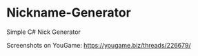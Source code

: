 # Nickname-Generator
Simple C# Nick Generator

Screenshots on YouGame:
https://yougame.biz/threads/226679/
